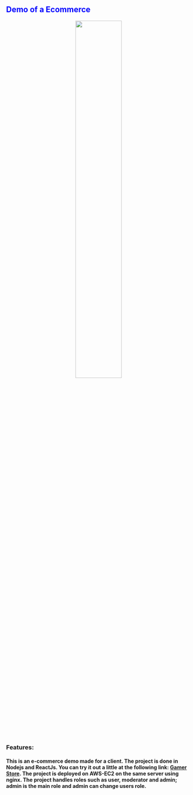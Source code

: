 <div style="display: flex; align-items: center;">
  <h2> <span style="color: blue;">Demo of a Ecommerce</span> </h2>

</div>

<div align="center">
  <img src="https://res.cloudinary.com/dptaul20s/image/upload/v1698088629/logo-wide_m9zv3b.png" style="width: 50%" />
</div>

### Features:

#### This is an e-commerce demo made for a client. The project is done in Nodejs and ReactJs. You can try it out a little at the following link: [Gamer Store](https://gamerstore.nimohe.dev/ "Gamer Store"). The project is deployed on AWS-EC2 on the same server using nginx. The project handles roles such as user, moderator and admin; admin is the main role and admin can change users role.
